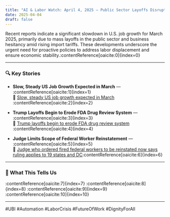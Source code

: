 ```yaml
---
title: "AI & Labor Watch: April 4, 2025 — Public Sector Layoffs Disrupt U.S. Job Growth"
date: 2025-04-04
draft: false
---
```


Recent reports indicate a significant slowdown in U.S. job growth for March 2025, primarily due to mass layoffs in the public sector and business hesitancy amid rising import tariffs. These developments underscore the urgent need for proactive policies to address labor displacement and ensure economic stability.&#8203;:contentReference[oaicite:0]{index=0}

---

### 🔍 Key Stories

- **Slow, Steady US Job Growth Expected in March** — :contentReference[oaicite:1]{index=1}  
  🔗 [Slow, steady US job growth expected in March](https://www.reuters.com/markets/us/slow-steady-us-job-growth-expected-march-2025-04-04/)&#8203;:contentReference[oaicite:2]{index=2}

- **Trump Layoffs Begin to Erode FDA Drug Review System** — :contentReference[oaicite:3]{index=3}  
  🔗 [Trump layoffs begin to erode FDA drug review system](https://www.reuters.com/business/healthcare-pharmaceuticals/trump-layoffs-begin-erode-fda-drug-review-system-2025-04-04/)&#8203;:contentReference[oaicite:4]{index=4}

- **Judge Limits Scope of Federal Worker Reinstatement** — :contentReference[oaicite:5]{index=5}  
  🔗 [Judge who ordered fired federal workers to be reinstated now says ruling applies to 19 states and DC](https://apnews.com/article/cf335b05d3e89053fadb1500ab0c839a)&#8203;:contentReference[oaicite:6]{index=6}

---

### 🧠 What This Tells Us

:contentReference[oaicite:7]{index=7} :contentReference[oaicite:8]{index=8} :contentReference[oaicite:9]{index=9}&#8203;:contentReference[oaicite:10]{index=10}

---

#UBI #Automation #LaborCrisis #FutureOfWork #DignityForAll
